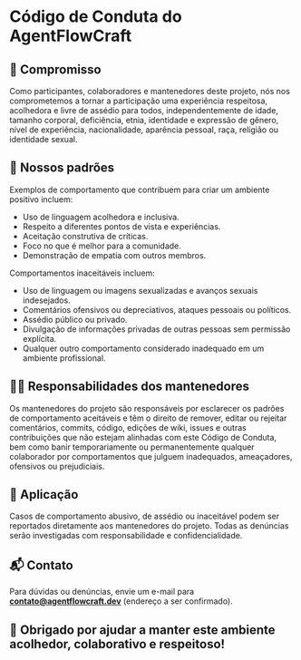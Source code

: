 # Código de Conduta do AgentFlowCraft

## 📜 Compromisso

Como participantes, colaboradores e mantenedores deste projeto, nós nos comprometemos a tornar a participação uma experiência respeitosa, acolhedora e livre de assédio para todos, independentemente de idade, tamanho corporal, deficiência, etnia, identidade e expressão de gênero, nível de experiência, nacionalidade, aparência pessoal, raça, religião ou identidade sexual.

## 🤝 Nossos padrões

Exemplos de comportamento que contribuem para criar um ambiente positivo incluem:

- Uso de linguagem acolhedora e inclusiva.
- Respeito a diferentes pontos de vista e experiências.
- Aceitação construtiva de críticas.
- Foco no que é melhor para a comunidade.
- Demonstração de empatia com outros membros.

Comportamentos inaceitáveis incluem:

- Uso de linguagem ou imagens sexualizadas e avanços sexuais indesejados.
- Comentários ofensivos ou depreciativos, ataques pessoais ou políticos.
- Assédio público ou privado.
- Divulgação de informações privadas de outras pessoas sem permissão explícita.
- Qualquer outro comportamento considerado inadequado em um ambiente profissional.

## 👮‍♀️ Responsabilidades dos mantenedores

Os mantenedores do projeto são responsáveis por esclarecer os padrões de comportamento aceitáveis e têm o direito de remover, editar ou rejeitar comentários, commits, código, edições de wiki, issues e outras contribuições que não estejam alinhadas com este Código de Conduta, bem como banir temporariamente ou permanentemente qualquer colaborador por comportamentos que julguem inadequados, ameaçadores, ofensivos ou prejudiciais.

## 🚨 Aplicação

Casos de comportamento abusivo, de assédio ou inaceitável podem ser reportados diretamente aos mantenedores do projeto. Todas as denúncias serão investigadas com responsabilidade e confidencialidade.

## 📬 Contato

Para dúvidas ou denúncias, envie um e-mail para **contato@agentflowcraft.dev** (endereço a ser confirmado).

## 🙌 Obrigado por ajudar a manter este ambiente acolhedor, colaborativo e respeitoso!
